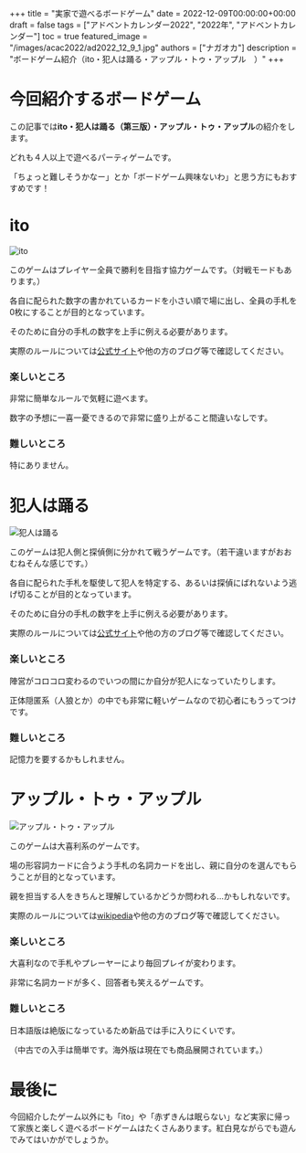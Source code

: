 +++
title =  "実家で遊べるボードゲーム"
date = 2022-12-09T00:00:00+00:00
draft = false
tags = ["アドベントカレンダー2022", "2022年", "アドベントカレンダー"]
toc = true
featured_image = "/images/acac2022/ad2022_12_9_1.jpg"
authors = ["ナガオカ"]
description = "ボードゲーム紹介（ito・犯人は踊る・アップル・トゥ・アップル　）"
+++

# 今回紹介するボードゲーム

この記事では**ito・犯人は踊る（第三版）・アップル・トゥ・アップル**の紹介をします。

どれも４人以上で遊べるパーティゲームです。

「ちょっと難しそうかなー」とか「ボードゲーム興味ないわ」と思う方にもおすすめです！


# ito

![ito](/images/acac2022/ad2022_12_9_1.jpg)

このゲームはプレイヤー全員で勝利を目指す協力ゲームです。（対戦モードもあります。）

各自に配られた数字の書かれているカードを小さい順で場に出し、全員の手札を0枚にすることが目的となっています。

そのために自分の手札の数字を上手に例える必要があります。

実際のルールについては[公式サイト](https://arclightgames.jp/product/ito/)や他の方のブログ等で確認してください。


### 楽しいところ

非常に簡単なルールで気軽に遊べます。

数字の予想に一喜一憂できるので非常に盛り上がること間違いなしです。


### 難しいところ

特にありません。

# 犯人は踊る

![犯人は踊る](/images/acac2022/ad2022_12_9_2.jpg)

このゲームは犯人側と探偵側に分かれて戦うゲームです。（若干違いますがおおむねそんな感じです。）

各自に配られた手札を駆使して犯人を特定する、あるいは探偵にばれないよう逃げ切ることが目的となっています。

そのために自分の手札の数字を上手に例える必要があります。

実際のルールについては[公式サイト](https://sugorokuya.jp/p/hannin-ha-odoru/)や他の方のブログ等で確認してください。


### 楽しいところ

陣営がコロコロ変わるのでいつの間にか自分が犯人になっていたりします。

正体隠匿系（人狼とか）の中でも非常に軽いゲームなので初心者にもうってつけです。

### 難しいところ

記憶力を要するかもしれません。

# アップル・トゥ・アップル

![アップル・トゥ・アップル](/images/acac2022/ad2022_12_9_3.jpg)

このゲームは大喜利系のゲームです。

場の形容詞カードに合うよう手札の名詞カードを出し、親に自分のを選んでもらうことが目的となっています。

親を担当する人をきちんと理解しているかどうか問われる...かもしれないです。

実際のルールについては[wikipedia](https://ja.wikipedia.org/wiki/アップルトゥアップル)や他の方のブログ等で確認してください。


### 楽しいところ

大喜利なので手札やプレーヤーにより毎回プレイが変わります。

非常に名詞カードが多く、回答者も笑えるゲームです。

### 難しいところ

日本語版は絶版になっているため新品では手に入りにくいです。

（中古での入手は簡単です。海外版は現在でも商品展開されています。）

# 最後に

今回紹介したゲーム以外にも「ito」や「赤ずきんは眠らない」など実家に帰って家族と楽しく遊べるボードゲームはたくさんあります。紅白見ながらでも遊んでみてはいかがでしょうか。